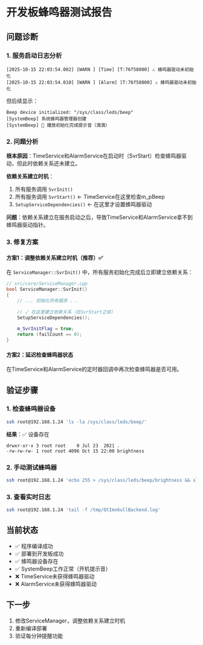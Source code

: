 # 开发板蜂鸣器测试报告

## 问题诊断

### 1. 服务启动日志分析

```
[2025-10-15 22:03:54.002] [WARN ] [Time] [T:76f58000] ⚠ 蜂鸣器驱动未初始化
[2025-10-15 22:03:54.010] [WARN ] [Alarm] [T:76f58000] ⚠ 蜂鸣器驱动未初始化
```

但后续显示：
```
Beep device initialized: "/sys/class/leds/beep"
[SystemBeep] 系统蜂鸣器管理器创建
[SystemBeep] 🔔 播放初始化完成提示音（滴滴）
```

### 2. 问题分析

**根本原因**：TimeService和AlarmService在启动时（SvrStart）检查蜂鸣器驱动，但此时依赖关系还未建立。

**依赖关系建立时机**：
1. 所有服务调用 `SvrInit()` 
2. 所有服务调用 `SvrStart()` ← TimeService在这里检查m_pBeep
3. `SetupServiceDependencies()` ← 在这里才设置蜂鸣器驱动

**问题**：依赖关系建立在服务启动之后，导致TimeService和AlarmService拿不到蜂鸣器驱动指针。

### 3. 修复方案

#### 方案1：调整依赖关系建立时机（推荐）✅

在 `ServiceManager::SvrInit()` 中，所有服务初始化完成后立即建立依赖关系：

```cpp
// src/core/ServiceManager.cpp
bool ServiceManager::SvrInit()
{
    // ... 初始化所有服务 ...
    
    // ✓ 在这里建立依赖关系（在SvrStart之前）
    SetupServiceDependencies();
    
    m_SvrInitFlag = true;
    return (failCount == 0);
}
```

#### 方案2：延迟检查蜂鸣器状态

在TimeService和AlarmService的定时器回调中再次检查蜂鸣器是否可用。

## 验证步骤

### 1. 检查蜂鸣器设备
```bash
ssh root@192.168.1.24 'ls -la /sys/class/leds/beep/'
```

**结果**：✅ 设备存在
```
drwxr-xr-x 3 root root    0 Jul 23  2021 .
-rw-rw-rw- 1 root root 4096 Oct 15 22:00 brightness
```

### 2. 手动测试蜂鸣器
```bash
ssh root@192.168.1.24 'echo 255 > /sys/class/leds/beep/brightness && sleep 0.2 && echo 0 > /sys/class/leds/beep/brightness'
```

### 3. 查看实时日志
```bash
ssh root@192.168.1.24 'tail -f /tmp/QtImx6ullBackend.log'
```

## 当前状态

- ✅ 程序编译成功
- ✅ 部署到开发板成功  
- ✅ 蜂鸣器设备存在
- ✅ SystemBeep工作正常（开机提示音）
- ❌ TimeService未获得蜂鸣器驱动
- ❌ AlarmService未获得蜂鸣器驱动

## 下一步

1. 修改ServiceManager，调整依赖关系建立时机
2. 重新编译部署
3. 验证每分钟提醒功能

